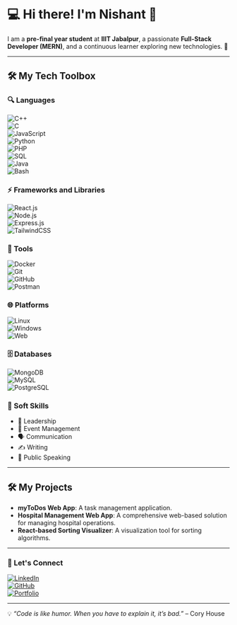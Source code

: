 # 💻 Hi there! I'm Nishant 👋  

I am a **pre-final year student** at **IIIT Jabalpur**, a passionate **Full-Stack Developer (MERN)**, and a continuous learner exploring new technologies. 🚀  

---

## 🛠️ My Tech Toolbox  
### 🔍 Languages  
![C++](https://img.shields.io/badge/-C++-00599C?logo=c%2B%2B&logoColor=white)  
![C](https://img.shields.io/badge/-C-A8B9CC?logo=c&logoColor=white)  
![JavaScript](https://img.shields.io/badge/-JavaScript-F7DF1E?logo=javascript&logoColor=black)  
![Python](https://img.shields.io/badge/-Python-3776AB?logo=python&logoColor=white)  
![PHP](https://img.shields.io/badge/-PHP-777BB4?logo=php&logoColor=white)  
![SQL](https://img.shields.io/badge/-SQL-4479A1?logo=mysql&logoColor=white)  
![Java](https://img.shields.io/badge/-Java-007396?logo=java&logoColor=white)  
![Bash](https://img.shields.io/badge/-Bash-4EAA25?logo=gnu-bash&logoColor=white)  

### ⚡ Frameworks and Libraries  
![React.js](https://img.shields.io/badge/-React.js-61DAFB?logo=react&logoColor=black)  
![Node.js](https://img.shields.io/badge/-Node.js-339933?logo=node.js&logoColor=white)  
![Express.js](https://img.shields.io/badge/-Express.js-000000?logo=express&logoColor=white)  
![TailwindCSS](https://img.shields.io/badge/-TailwindCSS-38B2AC?logo=tailwind-css&logoColor=white)  

### 🧰 Tools  
![Docker](https://img.shields.io/badge/-Docker-2496ED?logo=docker&logoColor=white)  
![Git](https://img.shields.io/badge/-Git-F05032?logo=git&logoColor=white)  
![GitHub](https://img.shields.io/badge/-GitHub-181717?logo=github&logoColor=white)  
![Postman](https://img.shields.io/badge/-Postman-FF6C37?logo=postman&logoColor=white)  

### 🌐 Platforms  
![Linux](https://img.shields.io/badge/-Linux-FCC624?logo=linux&logoColor=black)  
![Windows](https://img.shields.io/badge/-Windows-0078D6?logo=windows&logoColor=white)  
![Web](https://img.shields.io/badge/-Web-FF5722?logo=html5&logoColor=white)  

### 🗄️ Databases  
![MongoDB](https://img.shields.io/badge/-MongoDB-47A248?logo=mongodb&logoColor=white)  
![MySQL](https://img.shields.io/badge/-MySQL-4479A1?logo=mysql&logoColor=white)  
![PostgreSQL](https://img.shields.io/badge/-PostgreSQL-336791?logo=postgresql&logoColor=white)  

### 🌟 Soft Skills  
- 🎯 Leadership  
- 🎉 Event Management  
- 🗣️ Communication  
- ✍️ Writing  
- 🎤 Public Speaking  

---

## 🛠️ My Projects  
- **myToDos Web App**: A task management application.  
- **Hospital Management Web App**: A comprehensive web-based solution for managing hospital operations.  
- **React-based Sorting Visualizer**: A visualization tool for sorting algorithms.  

---

### 🤝 Let's Connect  
[![LinkedIn](https://img.shields.io/badge/-LinkedIn-0077B5?logo=linkedin&logoColor=white)](https://www.linkedin.com/in/your-profile/)  
[![GitHub](https://img.shields.io/badge/-GitHub-181717?logo=github&logoColor=white)](https://github.com/your-profile)  
[![Portfolio](https://img.shields.io/badge/-Portfolio-FF5722?logo=google-chrome&logoColor=white)](https://yourportfolio.com)  

---  

💡 *“Code is like humor. When you have to explain it, it’s bad.”* – Cory House  
